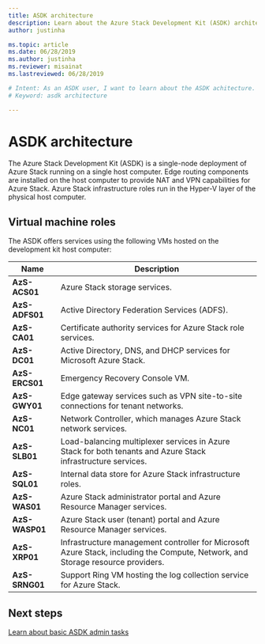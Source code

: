 ```yaml
---
title: ASDK architecture 
description: Learn about the Azure Stack Development Kit (ASDK) architecture.
author: justinha

ms.topic: article
ms.date: 06/28/2019
ms.author: justinha
ms.reviewer: misainat
ms.lastreviewed: 06/28/2019

# Intent: As an ASDK user, I want to learn about the ASDK achitecture. 
# Keyword: asdk architecture

---
```


# ASDK architecture
The Azure Stack Development Kit (ASDK) is a single-node deployment of Azure Stack running on a single host computer. Edge routing components are installed on the host computer to provide NAT and VPN capabilities for Azure Stack. Azure Stack infrastructure roles run in the Hyper-V layer of the physical host computer.


## Virtual machine roles
The ASDK offers services using the following VMs hosted on the development kit host computer:

| Name | Description |
| ----- | ----- |
| **AzS-ACS01** | Azure Stack storage services.|
| **AzS-ADFS01** | Active Directory Federation Services (ADFS).  |
| **AzS-CA01** | Certificate authority services for Azure Stack role services.|
| **AzS-DC01** | Active Directory, DNS, and DHCP services for Microsoft Azure Stack.|
| **AzS-ERCS01** | Emergency Recovery Console VM. |
| **AzS-GWY01** | Edge gateway services such as VPN site-to-site connections for tenant networks.|
| **AzS-NC01** | Network Controller, which manages Azure Stack network services.  |
| **AzS-SLB01** | Load-balancing multiplexer services in Azure Stack for both tenants and Azure Stack infrastructure services.  |
| **AzS-SQL01** | Internal data store for Azure Stack infrastructure roles.  |
| **AzS-WAS01** | Azure Stack administrator portal and Azure Resource Manager services.|
| **AzS-WASP01**| Azure Stack user (tenant) portal and Azure Resource Manager services.|
| **AzS-XRP01** | Infrastructure management controller for Microsoft Azure Stack, including the Compute, Network, and Storage resource providers.|
| **AzS-SRNG01** | Support Ring VM hosting the log collection service for Azure Stack. |

## Next steps
[Learn about basic ASDK admin tasks](asdk-admin-basics.md)
